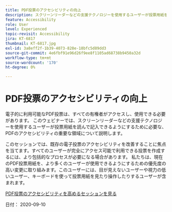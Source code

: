 ```yaml
---
title: PDF投票のアクセシビリティの向上
description: スクリーンリーダーなどの支援テクノロジーを使用するユーザーが投票用紙を読んで完了できるようにするために必要な、PDFのアクセシビリティの主な分野について説明します
feature: Accessibility
role: User
level: Experienced
topic-revisit: Accessibility
jira: KT-6817
thumbnail: KT-6817.jpg
exl-id: 3a8eff2f-1b39-4073-828e-18bfc5d89dd3
source-git-commit: 4e6fbf91e96d26f9ee8f1105ad68738b9450a32d
workflow-type: tm+mt
source-wordcount: '170'
ht-degree: 0%

---
```


# PDF投票のアクセシビリティの向上

電子的に利用可能なPDF投票は、すべての有権者がアクセスし、使用できる必要があります。 このウェビナーでは、スクリーンリーダーなどの支援テクノロジーを使用するユーザーが投票用紙を読んで記入できるようにするために必要な、PDFのアクセシビリティの重要な領域について説明します。

このセッションでは、既存の電子投票のアクセシビリティを改善することに焦点を当てます。すべてのユーザーが完全にアクセス可能で利用できる投票を作成するには、より包括的なプロセスが必要になる場合があります。 私たちは、現在のPDF投票用紙を、より多くのユーザーが使用できるようにするための優先度の高い変更に取り組みます。このユーザーには、目が見えないユーザーや視力の低いユーザー、キーボードを使って投票用紙を見たり操作したりするユーザーが含まれます。

[PDF投票のアクセシビリティを高めるセッションを見る](https://event.on24.com/wcc/r/2620020/599427B9BC7DA6BB34A4D46EB0EB1F63)

日付： 2020-09-10